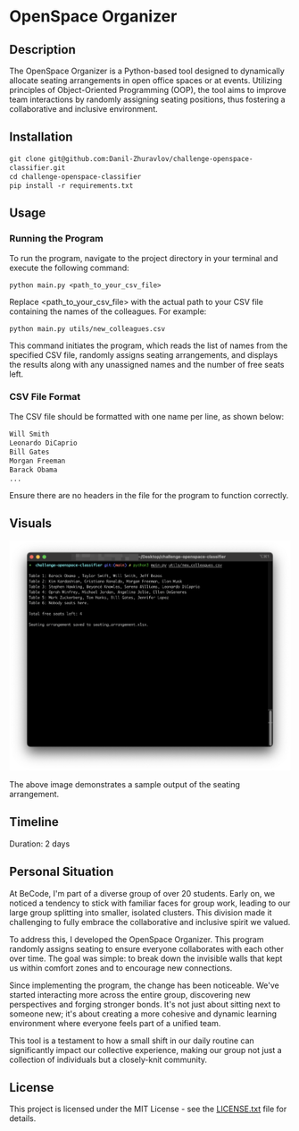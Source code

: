 # **OpenSpace Organizer**

## Description

The OpenSpace Organizer is a Python-based tool designed to dynamically allocate seating arrangements in open office spaces or at events. Utilizing principles of Object-Oriented Programming (OOP), the tool aims to improve team interactions by randomly assigning seating positions, thus fostering a collaborative and inclusive environment.

## Installation

    git clone git@github.com:Danil-Zhuravlov/challenge-openspace-classifier.git
    cd challenge-openspace-classifier
    pip install -r requirements.txt

## Usage

### Running the Program

To run the program, navigate to the project directory in your terminal and execute the following command:

    python main.py <path_to_your_csv_file>

Replace <path_to_your_csv_file> with the actual path to your CSV file containing the names of the colleagues. For example:

    python main.py utils/new_colleagues.csv

This command initiates the program, which reads the list of names from the specified CSV file, randomly assigns seating arrangements, and displays the results along with any unassigned names and the number of free seats left.

### CSV File Format

The CSV file should be formatted with one name per line, as shown below:

    Will Smith
    Leonardo DiCaprio
    Bill Gates
    Morgan Freeman
    Barack Obama
    ...

Ensure there are no headers in the file for the program to function correctly.


## Visuals

![Usage Example](images/Usage_Example_.png)

The above image demonstrates a sample output of the seating arrangement.

## Timeline

Duration: 2 days

## Personal Situation

At BeCode, I'm part of a diverse group of over 20 students. Early on, we noticed a tendency to stick with familiar faces for group work, leading to our large group splitting into smaller, isolated clusters. This division made it challenging to fully embrace the collaborative and inclusive spirit we valued.

To address this, I developed the OpenSpace Organizer. This program randomly assigns seating to ensure everyone collaborates with each other over time. The goal was simple: to break down the invisible walls that kept us within comfort zones and to encourage new connections.

Since implementing the program, the change has been noticeable. We've started interacting more across the entire group, discovering new perspectives and forging stronger bonds. It's not just about sitting next to someone new; it's about creating a more cohesive and dynamic learning environment where everyone feels part of a unified team.

This tool is a testament to how a small shift in our daily routine can significantly impact our collective experience, making our group not just a collection of individuals but a closely-knit community.

## License

This project is licensed under the MIT License - see the [LICENSE.txt](LICENSE.txt) file for details.
